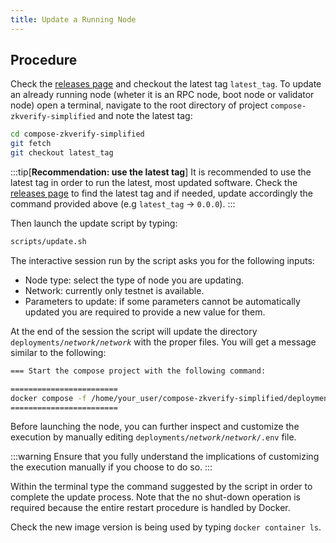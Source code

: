 ```yaml
---
title: Update a Running Node
---
```


## Procedure

Check the [releases page](https://github.com/zkVerify/compose-zkverify-simplified/releases) and checkout the latest tag `latest_tag`.
To update an already running node (wheter it is an RPC node, boot node or validator node) open a terminal, navigate to the root directory of project `compose-zkverify-simplified` and note the latest tag:

```bash
cd compose-zkverify-simplified
git fetch
git checkout latest_tag
```

:::tip[**Recommendation: use the latest tag**]
It is recommended to use the latest tag in order to run the latest, most updated software.  Check the [releases page](https://github.com/zkVerify/compose-zkverify-simplified/releases) to find the latest tag and if needed, update accordingly the command provided above (e.g `latest_tag` -> `0.0.0`).
:::

Then launch the update script by typing:

```bash
scripts/update.sh
```

The interactive session run by the script asks you for the following inputs:

- Node type: select the type of node you are updating.
- Network: currently only testnet is available.
- Parameters to update: if some parameters cannot be automatically updated you are required to provide a new value for them.

At the end of the session the script will update the directory `deployments/`*`network`*`/`*`network`* with the proper files. You will get a message similar to the following:

```bash
=== Start the compose project with the following command: 

========================
docker compose -f /home/your_user/compose-zkverify-simplified/deployments/rpc-node/testnet/docker-compose.yml up -d --force-recreate
========================
```

Before launching the node, you can further inspect and customize the execution by manually editing `deployments/`*`network`*`/`*`network`*`/.env` file.

:::warning
Ensure that you fully understand the implications of customizing the execution manually if you choose to do so.
:::

Within the terminal type the command suggested by the script in order to complete the update process. Note that the no shut-down operation is required because the entire restart procedure is handled by Docker.

Check the new image version is being used by typing `docker container ls`.
